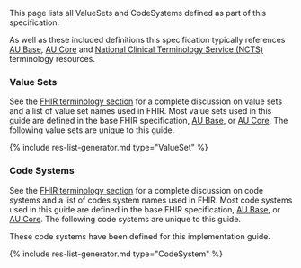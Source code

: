 
This page lists all ValueSets and CodeSystems defined as part of this specification. 

As well as these included definitions this specification typically references [AU Base](https://build.fhir.org/ig/hl7au/au-fhir-base/terminology.html), [AU Core](https://build.fhir.org/ig/hl7au/au-fhir-core/terminology.html) and [National Clinical Terminology Service (NCTS)](https://www.healthterminologies.gov.au/integration/R4/fhir) terminology resources. 

### Value Sets

See the [FHIR terminology section]({{site.data.fhir.path}}terminologies-systems.html) for a complete discussion on value sets and a list of value set names used in FHIR.  Most value sets used in this guide are defined in the base FHIR specification, [AU Base](https://build.fhir.org/ig/hl7au/au-fhir-base/terminology.html), or [AU Core](https://build.fhir.org/ig/hl7au/au-fhir-core/terminology.html). The following value sets are unique to this guide.

<!-- ================================================ -->
<!--  use this line to include an autogenerated list of all profiles and highlight new ones using the input/data/new_stuff.yml list.  Remove it if you would like to hand generate it -->

{% include res-list-generator.md type="ValueSet" %}

<!-- ================================================ -->

### Code Systems

See the [FHIR terminology section]({{site.data.fhir.path}}terminologies-systems.html) for a complete discussion on code systems and a list of codes system names used in FHIR.  Most code systems used in this guide are defined in the base FHIR specification, [AU Base](https://build.fhir.org/ig/hl7au/au-fhir-base/terminology.html), or [AU Core](https://build.fhir.org/ig/hl7au/au-fhir-core/terminology.html). The following code systems are unique to this guide.


These code systems have been defined for this implementation guide.

<!-- ================================================ -->
<!--  use this line to include an autogenerated list of all profiles and highlight new ones using the input/data/new_stuff.yml list.  Remove it if you would like to hand generate it -->

{% include res-list-generator.md type="CodeSystem" %}

<!-- ================================================ -->




